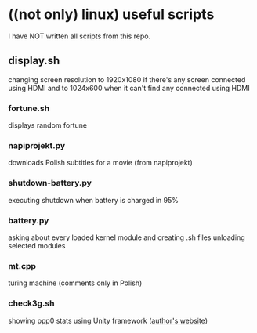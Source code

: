 # ((not only) linux) useful scripts

I have NOT written all scripts from this repo.

## display.sh

changing screen resolution to 1920x1080 if there's any screen connected using HDMI and to 1024x600 when it can't find any connected using HDMI

### fortune.sh

displays random fortune

###  napiprojekt.py

downloads Polish subtitles for a movie (from napiprojekt)

### shutdown-battery.py

executing shutdown when battery is charged in 95%

### battery.py

asking about every loaded kernel module and creating .sh files unloading selected modules

### mt.cpp

turing machine (comments only in Polish)

### check3g.sh

showing ppp0 stats using Unity framework ([author's website](http://opensource.ksx4system.net/ubuntu/check3g/))


